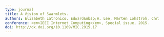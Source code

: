 ```yaml
---
type: journal
title: A Vision of Swarmlets.
authors: Elizabeth Latronico, Edward&nbsp;A. Lee, Marten Lohstroh, Chris Shaver, Armin Wasicek, and Matthew Weber
conference: <em>IEEE Internet Computing</em>, Special issue, 2015.
doi: http://dx.doi.org/10.1109/MIC.2015.17
---
```

